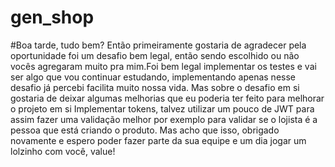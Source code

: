 # gen_shop

#Boa tarde, tudo bem? Então primeiramente gostaria de agradecer pela oportunidade foi um desafio bem legal, então sendo escolhido ou não vocês agregaram muito pra mim.Foi bem legal implementar os testes e vai ser algo que vou continuar estudando, implementando apenas nesse desafio já percebi facilita muito nossa vida.
Mas sobre o desafio em si gostaria de deixar algumas melhorias que eu poderia ter feito para melhorar o projeto em si
Implementar tokens, talvez utilizar um pouco de JWT para assim fazer uma validação melhor por exemplo para validar se o lojista é a pessoa que está criando o produto.
Mas acho que isso, obrigado novamente e espero poder fazer parte da sua equipe e um dia jogar um lolzinho com você, value!
